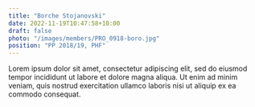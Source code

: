```yaml
---
title: "Borche Stojanovski"
date: 2022-11-19T10:47:58+10:00
draft: false
photo: "/images/members/PRO_0918-boro.jpg"
position: "PP 2018/19, PHF"
---
```


Lorem ipsum dolor sit amet, consectetur adipiscing elit, sed do eiusmod tempor incididunt ut labore et dolore magna aliqua. Ut enim ad minim veniam, quis nostrud exercitation ullamco laboris nisi ut aliquip ex ea commodo consequat.